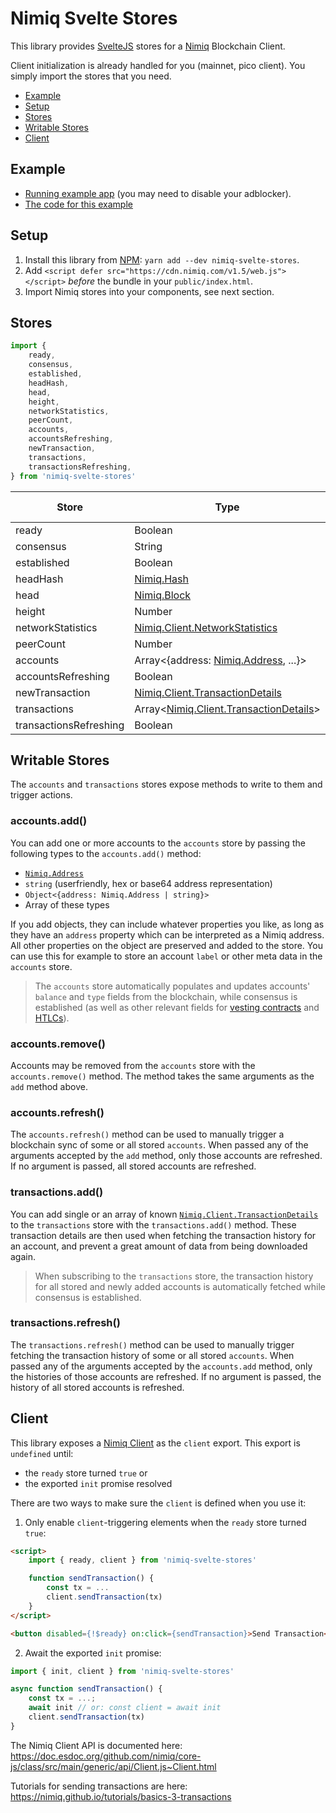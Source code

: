 # Nimiq Svelte Stores

This library provides [SvelteJS](https://svelte.dev) stores for a [Nimiq](https://nimiq.com) Blockchain Client.

Client initialization is already handled for you (mainnet, pico client).
You simply import the stores that you need.

- [Example](#example)
- [Setup](#setup)
- [Stores](#stores)
- [Writable Stores](#writable-stores)
- [Client](#client)

## Example

- [Running example app](https://nimiq-svelte-stores.netlify.com) (you may need to disable your adblocker).
- [The code for this example](https://github.com/sisou/nimiq-svelte-stores/blob/master/src/App.svelte)

## Setup

1. Install this library from [NPM](https://www.npmjs.com/package/nimiq-svelte-stores): `yarn add --dev nimiq-svelte-stores`.
2. Add `<script defer src="https://cdn.nimiq.com/v1.5/web.js"></script>` _before_ the bundle in your `public/index.html`.
3. Import Nimiq stores into your components, see next section.

## Stores

```js
import {
    ready,
    consensus,
    established,
    headHash,
    head,
    height,
    networkStatistics,
    peerCount,
    accounts,
    accountsRefreshing,
    newTransaction,
    transactions,
    transactionsRefreshing,
} from 'nimiq-svelte-stores'
```

| Store | Type | Initial value |
|-------|------|---------------|
| ready | Boolean | `false` |
| consensus | String | `'loading'` |
| established | Boolean | `false` |
| headHash | [Nimiq.Hash](https://doc.esdoc.org/github.com/nimiq/core-js/class/src/main/generic/consensus/base/primitive/Hash.js~Hash.html) | `null` |
| head | [Nimiq.Block](https://doc.esdoc.org/github.com/nimiq/core-js/class/src/main/generic/consensus/base/block/Block.js~Block.html) | `null` |
| height | Number | `0` |
| networkStatistics | [Nimiq.Client.NetworkStatistics](https://doc.esdoc.org/github.com/nimiq/core-js/class/src/main/generic/api/NetworkClient.js~NetworkStatistics.html) | `Object` |
| peerCount | Number | `0` |
| accounts | Array<{address: [Nimiq.Address](https://doc.esdoc.org/github.com/nimiq/core-js/class/src/main/generic/consensus/base/account/Address.js~Address.html), ...}> | `[]` |
| accountsRefreshing | Boolean | `false` |
| newTransaction | [Nimiq.Client.TransactionDetails](https://doc.esdoc.org/github.com/nimiq/core-js/class/src/main/generic/api/TransactionDetails.js~TransactionDetails.html) | `null` |
| transactions | Array<[Nimiq.Client.TransactionDetails](https://doc.esdoc.org/github.com/nimiq/core-js/class/src/main/generic/api/TransactionDetails.js~TransactionDetails.html)> | `[]` |
| transactionsRefreshing | Boolean | `false` |

## Writable Stores

The `accounts` and `transactions` stores expose methods to write to them and trigger actions.

### accounts.add()

You can add one or more accounts to the `accounts` store by passing the following types to the `accounts.add()` method:

* [`Nimiq.Address`](https://doc.esdoc.org/github.com/nimiq/core-js/class/src/main/generic/consensus/base/account/Address.js~Address.html)
* `string` (userfriendly, hex or base64 address representation)
* `Object<{address: Nimiq.Address | string}>`
* Array of these types

If you add objects, they can include whatever properties you like, as long as they have an `address` property
which can be interpreted as a Nimiq address. All other properties on the object are preserved and added to the store.
You can use this for example to store an account `label` or other meta data in the `accounts` store.

>The `accounts` store automatically populates and updates accounts' `balance` and `type` fields from the blockchain,
>while consensus is established (as well as other relevant fields for [vesting contracts](https://doc.esdoc.org/github.com/nimiq/core-js/class/src/main/generic/consensus/base/account/VestingContract.js~VestingContract.html) and [HTLCs](https://doc.esdoc.org/github.com/nimiq/core-js/class/src/main/generic/consensus/base/account/HashedTimeLockedContract.js~HashedTimeLockedContract.html)).

### accounts.remove()

Accounts may be removed from the `accounts` store with the `accounts.remove()` method.
The method takes the same arguments as the `add` method above.

### accounts.refresh()

The `accounts.refresh()` method can be used to manually trigger a blockchain sync of some or all stored `accounts`.
When passed any of the arguments accepted by the `add` method, only those accounts are refreshed.
If no argument is passed, all stored accounts are refreshed.

### transactions.add()

You can add single or an array of known [`Nimiq.Client.TransactionDetails`](https://doc.esdoc.org/github.com/nimiq/core-js/class/src/main/generic/api/TransactionDetails.js~TransactionDetails.html) to the `transactions` store with
the `transactions.add()` method.
These transaction details are then used when fetching the transaction history for an account, and prevent
a great amount of data from being downloaded again.

>When subscribing to the `transactions` store, the transaction history for all stored and newly added accounts
>is automatically fetched while consensus is established.

### transactions.refresh()

The `transactions.refresh()` method can be used to manually trigger fetching the transaction history of some
or all stored `accounts`. When passed any of the arguments accepted by the `accounts.add` method, only the histories
of those accounts are refreshed. If no argument is passed, the history of all stored accounts is refreshed.

## Client

This library exposes a [Nimiq Client](https://doc.esdoc.org/github.com/nimiq/core-js/class/src/main/generic/api/Client.js~Client.html) as the `client` export.
This export is `undefined` until:

- the `ready` store turned `true` or
- the exported `init` promise resolved

There are two ways to make sure the `client` is defined when you use it:

1. Only enable `client`-triggering elements when the `ready` store turned `true`:

```html
<script>
    import { ready, client } from 'nimiq-svelte-stores'

    function sendTransaction() {
        const tx = ...
        client.sendTransaction(tx)
    }
</script>

<button disabled={!$ready} on:click={sendTransaction}>Send Transaction</button>
```

2. Await the exported `init` promise:

```js
import { init, client } from 'nimiq-svelte-stores'

async function sendTransaction() {
    const tx = ...;
    await init // or: const client = await init
    client.sendTransaction(tx)
}
```

The Nimiq Client API is documented here: https://doc.esdoc.org/github.com/nimiq/core-js/class/src/main/generic/api/Client.js~Client.html

Tutorials for sending transactions are here: https://nimiq.github.io/tutorials/basics-3-transactions
